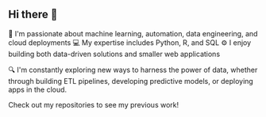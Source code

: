 ## Hi there 👋

🚀 I'm passionate about machine learning, automation, data engineering, and cloud deployments
💻 My expertise includes Python, R, and SQL
⚙️ I enjoy building both data-driven solutions and smaller web applications

🔍 I'm constantly exploring new ways to harness the power of data, whether through building ETL pipelines, developing predictive models, or deploying apps in the cloud.

Check out my repositories to see my previous work!
